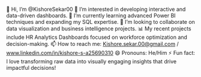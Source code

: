 👋 Hi, I’m @KishoreSekar00
👀 I’m interested in developing interactive and data-driven dashboards.
🌱 I’m currently learning advanced Power BI techniques and expanding my SQL expertise.
💞️ I’m looking to collaborate on data visualization and business intelligence projects.
📊 My recent projects include HR Analytics Dashboards focused on workforce optimization and decision-making.
📫 How to reach me: Kishore.sekar.00@gmail.com / www.linkedin.com/in/kishore-s-a25690310
😄 Pronouns: He/Him
⚡ Fun fact: I love transforming raw data into visually engaging insights that drive impactful decisions!

